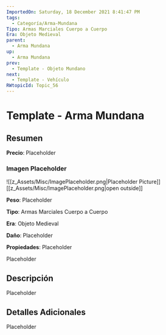 ```yaml
---
ImportedOn: Saturday, 18 December 2021 8:41:47 PM
tags:
  - Categoría/Arma-Mundana
Tipo: Armas Marciales Cuerpo a Cuerpo
Era: Objeto Medieval
parent:
  - Arma Mundana
up:
  - Arma Mundana
prev:
  - Template - Objeto Mundano
next:
  - Template - Vehículo
RWtopicId: Topic_56
---
```

# Template - Arma Mundana
## Resumen
**Precio**: Placeholder

### Imagen Placeholder
![[z_Assets/Misc/ImagePlaceholder.png|Placeholder Picture]]
[[z_Assets/Misc/ImagePlaceholder.png|open outside]]

**Peso**: Placeholder

**Tipo**: Armas Marciales Cuerpo a Cuerpo

**Era**: Objeto Medieval

**Daño**: Placeholder

**Propiedades**: Placeholder

Placeholder

## Descripción
Placeholder

## Detalles Adicionales
Placeholder

